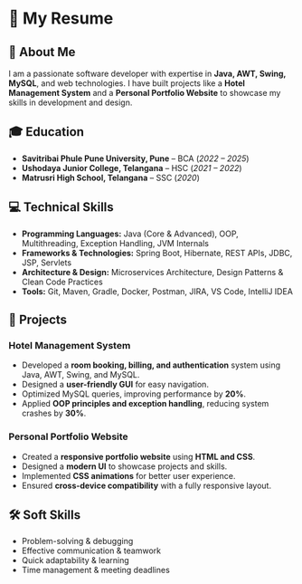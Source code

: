 # 📝 My Resume  

## 📌 About Me  
I am a passionate software developer with expertise in **Java, AWT, Swing, MySQL**, and web technologies. I have built projects like a **Hotel Management System** and a **Personal Portfolio Website** to showcase my skills in development and design.  

## 🎓 Education  
- **Savitribai Phule Pune University, Pune** – BCA (*2022 – 2025*)  
- **Ushodaya Junior College, Telangana** – HSC (*2021 – 2022*)  
- **Matrusri High School, Telangana** – SSC (*2020*)  

## 💻 Technical Skills  
- **Programming Languages:** Java (Core & Advanced), OOP, Multithreading, Exception Handling, JVM Internals  
- **Frameworks & Technologies:** Spring Boot, Hibernate, REST APIs, JDBC, JSP, Servlets  
- **Architecture & Design:** Microservices Architecture, Design Patterns & Clean Code Practices  
- **Tools:** Git, Maven, Gradle, Docker, Postman, JIRA, VS Code, IntelliJ IDEA  

## 🔨 Projects  
### **Hotel Management System**  
- Developed a **room booking, billing, and authentication** system using Java, AWT, Swing, and MySQL.  
- Designed a **user-friendly GUI** for easy navigation.  
- Optimized MySQL queries, improving performance by **20%**.  
- Applied **OOP principles and exception handling**, reducing system crashes by **30%**.  

### **Personal Portfolio Website**  
- Created a **responsive portfolio website** using **HTML and CSS**.  
- Designed a **modern UI** to showcase projects and skills.  
- Implemented **CSS animations** for better user experience.  
- Ensured **cross-device compatibility** with a fully responsive layout.  

## 🛠 Soft Skills  
- Problem-solving & debugging  
- Effective communication & teamwork  
- Quick adaptability & learning  
- Time management & meeting deadlines  


